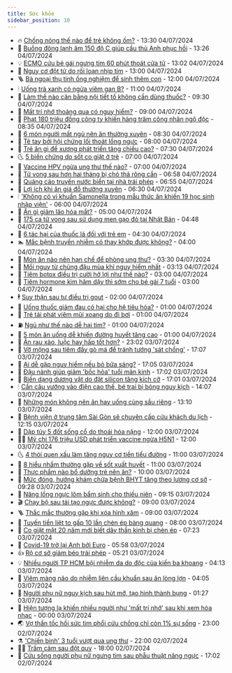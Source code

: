 ```yaml
---
title: Sức khỏe
sidebar_position: 10
---
```


<!-- vnexpress-suc-khoe:START -->
- 🔥 [Chống nóng thế nào để trẻ không ốm?](https://vnexpress.net/chong-nong-the-nao-de-tre-khong-om-4766277.html) - 13:30 04/07/2024
- 🥰 [Buồng đông lạnh âm 150 độ C giúp cầu thủ Anh phục hồi](https://vnexpress.net/buong-dong-lanh-am-150-do-c-giup-cau-thu-anh-phuc-hoi-4766210.html) - 13:26 04/07/2024
- 💡 [ECMO cứu bé gái ngưng tim 60 phút thoát cửa tử](https://vnexpress.net/ecmo-cuu-be-gai-ngung-tim-60-phut-thoat-cua-tu-4766144.html) - 13:02 04/07/2024
- 🤗 [Nguy cơ đột tử do rối loạn nhịp tim](https://vnexpress.net/nguy-co-dot-tu-do-roi-loan-nhip-tim-4766270.html) - 13:00 04/07/2024
- 🪜 [Bà ngoại thụ tinh ống nghiệm để sinh thêm con](https://vnexpress.net/ba-ngoai-thu-tinh-ong-nghiem-de-sinh-them-con-4766211.html) - 12:00 04/07/2024
- 🕯 [Uống trà xanh có ngừa viêm gan B?](https://vnexpress.net/uong-tra-xanh-co-ngua-viem-gan-b-4766068.html) - 11:00 04/07/2024
- 🤭 [Làm thế nào cân bằng nội tiết tố không cần dùng thuốc?](https://vnexpress.net/lam-the-nao-can-bang-noi-tiet-to-khong-can-dung-thuoc-4766088.html) - 09:30 04/07/2024
- 👀 [Mất trí nhớ thoáng qua có nguy hiểm?](https://vnexpress.net/mat-tri-nho-thoang-qua-co-nguy-hiem-4766064.html) - 09:00 04/07/2024
- 🌋 [Phạt 180 triệu đồng công ty khiến hàng trăm công nhân ngộ độc](https://vnexpress.net/phat-180-trieu-dong-cong-ty-khien-hang-tram-cong-nhan-ngo-doc-4766148.html) - 08:35 04/07/2024
- 🫶 [6 món người mất ngủ nên ăn thường xuyên](https://vnexpress.net/6-mon-nguoi-mat-ngu-nen-an-thuong-xuyen-4766058.html) - 08:30 04/07/2024
- 🦆 [Tê tay bởi hội chứng lối thoát lồng ngực](https://vnexpress.net/te-tay-boi-hoi-chung-loi-thoat-long-nguc-4766033.html) - 08:00 04/07/2024
- 🚀 [Trẻ ăn gì để xương phát triển tăng chiều cao?](https://vnexpress.net/tre-an-gi-de-xuong-phat-trien-tang-chieu-cao-4766075.html) - 07:30 04/07/2024
- 🌜 [5 biến chứng do sốt co giật ở trẻ](https://vnexpress.net/5-bien-chung-do-sot-co-giat-o-tre-4765990.html) - 07:00 04/07/2024
- 🧰 [Vaccine HPV ngừa ung thư thế nào?](https://vnexpress.net/vaccine-hpv-ngua-ung-thu-the-nao-4765927.html) - 07:00 04/07/2024
- 💫 [Tử vong sau hơn hai tháng bị chó thả rông cắn](https://vnexpress.net/tu-vong-sau-hon-hai-thang-bi-cho-tha-rong-can-4766092.html) - 06:58 04/07/2024
- 🌝 [Quảng cáo truyền nước biển tại nhà trái phép](https://vnexpress.net/quang-cao-truyen-nuoc-bien-tai-nha-trai-phep-4766087.html) - 06:55 04/07/2024
- 🗽 [Lợi ích khi ăn giá đỗ thường xuyên](https://vnexpress.net/loi-ich-khi-an-gia-do-thuong-xuyen-4765958.html) - 06:30 04/07/2024
- 🕯 [&#39;Không có vi khuẩn Samonella trong mẫu thức ăn khiến 19 học sinh nhập viện&#39;](https://vnexpress.net/khong-co-vi-khuan-samonella-trong-mau-thuc-an-khien-19-hoc-sinh-nhap-vien-4766101.html) - 06:00 04/07/2024
- 🦅 [Ăn gì giảm lão hóa mắt?](https://vnexpress.net/an-gi-giam-lao-hoa-mat-4765983.html) - 05:00 04/07/2024
- 🦆 [175 ca tử vong sau sử dụng men gạo đỏ tại Nhật Bản](https://vnexpress.net/175-ca-tu-vong-sau-su-dung-men-gao-do-tai-nhat-ban-4766066.html) - 04:48 04/07/2024
- 🎊 [6 tác hại của thuốc lá đối với trẻ em](https://vnexpress.net/6-tac-hai-cua-thuoc-la-doi-voi-tre-em-4765978.html) - 04:30 04/07/2024
- 🏊 [Mắc bệnh truyền nhiễm có thay khớp được không?](https://vnexpress.net/mac-benh-truyen-nhiem-co-thay-khop-duoc-khong-4765970.html) - 04:00 04/07/2024
- 📝 [Món ăn nào nên hạn chế để phòng ung thư?](https://vnexpress.net/mon-an-nao-nen-han-che-de-phong-ung-thu-4765961.html) - 03:30 04/07/2024
- 💯 [Mối nguy từ chủng đậu mùa khỉ nguy hiểm nhất](https://vnexpress.net/moi-nguy-tu-chung-dau-mua-khi-nguy-hiem-nhat-4765976.html) - 03:13 04/07/2024
- 🌊 [Tiêm botox điều trị cười hở lợi như thế nào?](https://vnexpress.net/tiem-botox-dieu-tri-cuoi-ho-loi-nhu-the-nao-4765960.html) - 03:00 04/07/2024
- 🚀 [Tiêm hormone kìm hãm dậy thì sớm cho bé gái 7 tuổi](https://vnexpress.net/tiem-hormone-kim-ham-day-thi-som-cho-be-gai-7-tuoi-4765899.html) - 03:00 04/07/2024
- 🕴 [Suy thận sau tự điều trị gout](https://vnexpress.net/suy-than-sau-tu-dieu-tri-gout-4765982.html) - 02:00 04/07/2024
- 🗽 [Uống thuốc giảm đau có hại cho hệ tiêu hóa?](https://vnexpress.net/uong-thuoc-giam-dau-co-hai-cho-he-tieu-hoa-4765901.html) - 01:00 04/07/2024
- 🎡 [Trẻ tái phát viêm mũi xoang do đi bơi](https://vnexpress.net/tre-tai-phat-viem-mui-xoang-do-di-boi-4765900.html) - 01:00 04/07/2024
- ⛽️ [Ngủ như thế nào dễ hại tim?](https://vnexpress.net/ngu-nhu-the-nao-de-hai-tim-4765816.html) - 01:00 04/07/2024
- 🦆 [5 món ăn uống dễ khiến đường huyết tăng cao](https://vnexpress.net/5-mon-an-uong-de-khien-duong-huyet-tang-cao-4765802.html) - 01:00 04/07/2024
- 🤩 [Ăn rau xào, luộc hay hấp tốt hơn?](https://vnexpress.net/an-rau-xao-luoc-hay-hap-tot-hon-4765346.html) - 23:02 03/07/2024
- 🦒 [Vỡ mộng sau tiêm đầy gò má để tránh tướng &#39;sát chồng&#39;](https://vnexpress.net/vo-mong-sau-tiem-go-ma-tranh-tuong-sat-chong-4762499.html) - 17:07 03/07/2024
- 💫 [Ai dễ gặp nguy hiểm nếu bỏ bữa sáng?](https://vnexpress.net/ai-de-gap-nguy-hiem-neu-bo-bua-sang-4765088.html) - 17:05 03/07/2024
- 🐘 [Đậu nành giúp giảm &#39;bốc hỏa&#39; tuổi mãn kinh](https://vnexpress.net/dau-nanh-giup-giam-boc-hoa-tuoi-man-kinh-4764836.html) - 17:02 03/07/2024
- 🚀 [Biến dạng dương vật do đặt silicon tăng kích cỡ](https://vnexpress.net/bien-dang-duong-vat-do-dat-silicon-tang-kich-co-4765846.html) - 17:01 03/07/2024
- 🕯 [Cần câu vướng vào điện cao thế, bé trai bị bỏng nguy kịch](https://vnexpress.net/can-cau-vuong-vao-dien-cao-the-be-trai-bi-bong-nguy-kich-4765865.html) - 14:07 03/07/2024
- 🦏 [Những món không nên ăn hay uống cùng sầu riêng](https://vnexpress.net/nhung-mon-khong-nen-an-hay-uong-cung-sau-rieng-4764816.html) - 13:10 03/07/2024
- 🦄 [Bệnh viện ở trung tâm Sài Gòn sẽ chuyên cấp cứu khách du lịch](https://vnexpress.net/benh-vien-o-trung-tam-sai-gon-se-chuyen-cap-cuu-khach-du-lich-4765806.html) - 12:15 03/07/2024
- 🦒 [Dập tủy 5 đốt sống cổ do thoái hóa nặng](https://vnexpress.net/dap-tuy-5-dot-song-co-do-thoai-hoa-nang-4765749.html) - 12:00 03/07/2024
- 👨‍🏫 [Mỹ chi 176 triệu USD phát triển vaccine ngừa H5N1](https://vnexpress.net/my-chi-176-trieu-usd-phat-trien-vaccine-ngua-h5n1-4765480.html) - 12:00 03/07/2024
- 🌜 [4 thói quen xấu làm tăng nguy cơ tiền tiểu đường](https://vnexpress.net/4-thoi-quen-xau-lam-tang-nguy-co-tien-tieu-duong-4765692.html) - 11:00 03/07/2024
- 🚀 [8 hiểu nhầm thường gặp về sốt xuất huyết](https://vnexpress.net/8-hieu-nham-thuong-gap-ve-sot-xuat-huyet-4765193.html) - 11:00 03/07/2024
- 💃 [Thực phẩm nào bổ dưỡng trẻ nên ăn?](https://vnexpress.net/thuc-pham-nao-bo-duong-tre-nen-an-4765725.html) - 10:00 03/07/2024
- 💯 [Mức đóng, hưởng khám chữa bệnh BHYT tăng theo lương cơ sở](https://vnexpress.net/muc-dong-huong-kham-chua-benh-bhyt-tang-theo-luong-co-so-4765686.html) - 09:28 03/07/2024
- 🤔 [Nâng lồng ngực lõm bẩm sinh cho thiếu niên](https://vnexpress.net/nang-long-nguc-lom-bam-sinh-cho-thieu-nien-4765558.html) - 09:15 03/07/2024
- 🎬 [Chạy bộ sau tái tạo ngực được không?](https://vnexpress.net/chay-bo-sau-tai-tao-nguc-duoc-khong-4765723.html) - 09:00 03/07/2024
- 🪜 [Thắc mắc thường gặp khi xóa hình xăm](https://vnexpress.net/thac-mac-thuong-gap-khi-xoa-hinh-xam-4765584.html) - 09:00 03/07/2024
- 🦣 [Tuyến tiền liệt to gấp 10 lần chèn ép bàng quang](https://vnexpress.net/tuyen-tien-liet-to-gap-10-lan-chen-ep-bang-quang-4765676.html) - 08:00 03/07/2024
- 🧐 [Co giật mặt 20 năm mới biết dây thần kinh bị chèn ép](https://vnexpress.net/co-giat-mat-20-nam-moi-biet-day-than-kinh-bi-chen-ep-4765636.html) - 07:23 03/07/2024
- 🤡 [Covid-19 trở lại Anh bởi Euro](https://vnexpress.net/covid-19-tro-lai-anh-boi-euro-4765536.html) - 05:58 03/07/2024
- 👍 [Rộ cơ sở giảm béo trái phép](https://vnexpress.net/ro-co-so-giam-beo-trai-phep-4765457.html) - 05:21 03/07/2024
- 💡 [Nhiều người TP HCM bội nhiễm da do độc của kiến ba khoang](https://vnexpress.net/nhieu-nguoi-tp-hcm-boi-nhiem-da-do-doc-cua-kien-ba-khoang-4765514.html) - 04:13 03/07/2024
- 💯 [Viêm màng não do nhiễm liên cầu khuẩn sau ăn lòng lợn](https://vnexpress.net/viem-mang-nao-do-nhiem-lien-cau-khuan-sau-an-long-lon-4765515.html) - 04:05 03/07/2024
- 🧠 [Người phụ nữ nguy kịch sau hút mỡ, tạo hình thành bụng](https://vnexpress.net/nguoi-phu-nu-nguy-kich-sau-hut-mo-tao-hinh-thanh-bung-4765456.html) - 01:27 03/07/2024
- 🎡 [Hiện tượng lạ khiến nhiều người như &#39;mất trí nhớ&#39; sau khi xem hòa nhạc](https://vnexpress.net/hien-tuong-la-khien-nhieu-nguoi-nhu-mat-tri-nho-sau-khi-xem-hoa-nhac-4765275.html) - 00:00 03/07/2024
- 🌏 [Vợ thần tốc hồi sức tim phổi cứu chồng chỉ còn 1% sự sống](https://vnexpress.net/vo-than-toc-hoi-suc-tim-phoi-cuu-chong-chi-con-1-su-song-4765304.html) - 23:00 02/07/2024
- ⚗️ [&#39;Chiến binh&#39; 3 tuổi vượt qua ung thư](https://vnexpress.net/chien-binh-3-tuoi-vuot-qua-ung-thu-4761780.html) - 22:00 02/07/2024
- 👨‍🏫 [Trầm cảm sau đột quỵ](https://vnexpress.net/tram-cam-sau-dot-quy-4764908.html) - 18:00 02/07/2024
- 🤖 [Cứu sống người phụ nữ ngưng tim sau phẫu thuật nâng ngực](https://vnexpress.net/cuu-song-nguoi-phu-nu-ngung-tim-sau-phau-thuat-nang-nguc-4765261.html) - 17:02 02/07/2024<!-- vnexpress-suc-khoe:END -->

